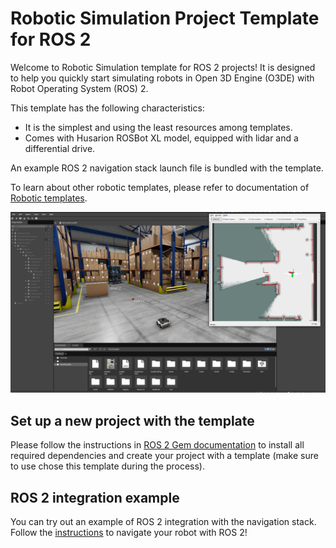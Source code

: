 # Robotic Simulation Project Template for ROS 2

Welcome to Robotic Simulation template for ROS 2 projects!
It is designed to help you quickly start simulating robots in Open 3D Engine (O3DE) with Robot Operating System (ROS) 2.

This template has the following characteristics:
- It is the simplest and using the least resources among templates.
- Comes with Husarion ROSBot XL model, equipped with lidar and a differential drive.

An example ROS 2 navigation stack launch file is bundled with the template.

To learn about other robotic templates, please refer to documentation of  
[Robotic templates](https://development--o3deorg.netlify.app/docs/user-guide/interactivity/robotics/overview/#templates).

![Template picture](Screenshots/template_in_use.png)

## Set up a new project with the template

Please follow the instructions in [ROS 2 Gem documentation](https://development--o3deorg.netlify.app/docs/user-guide/interactivity/robotics/project-configuration/)
to install all required dependencies and create your project with a template (make sure to use chose this template during the process).

## ROS 2 integration example

You can try out an example of ROS 2 integration with the navigation stack.
Follow the [instructions](https://github.com/o3de/o3de-extras/tree/development/Templates/Ros2ProjectTemplate/Template/Examples/slam_navigation/README.md) to navigate your robot with ROS 2!
